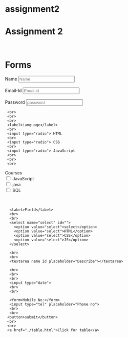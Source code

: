 # assignment2

</body>
</html>

<!DOCTYPE html>
<html lang="en">
<head>
    <meta charset="UTF-8">
    <meta name="viewport" content="width=<<device-width>>, initial-scale=1.0">
    <title>Document</title>
</head>
<body>
<h1>Assignment 2</h1>
<br>
<h1>Forms</h1>
<form>
    <label>Name</label>
    <input type="text" placeholder="Name">
    <br>
    <br>
    <label>Email-Id</label>
    <input type="email" placeholder="Email-id">
    <br>
    <br>
    <label>Password</label>
    <input type="password" placeholder="password">
</form>

     <br>
     <br>
     <br>
     <label>Language</label>
     <br>
     <input type="radio"> HTML
     <br>
     <input type="radio"> CSS
     <br>
     <input type="radio"> JavaScript
     <br>
     <br>
     <br>

<label>Courses</label>
      <br>
      <input type="checkbox"> JavaScript
      <br>
      <input type="checkbox"> java
      <br>
      <input type="checkbox"> SQL
      <br>
      <br>
      <br>

      <label>Field</label>
      <br>
      <br>
      <select name="select" id="">
        <option value="select">select</option>
        <option value="select">HTML</option>
        <option value="select">CSS</option>
        <option value="select">JS</option>
      </select>

      <br>
      <br>
      <textarea name id placeholder="Describe"></textarea>

      <br>
      <br>
      <br>
      <input type="date">
      <br>
      <br>

      <form>Mobile No:</form>
      <input type="tel" placeholder="Phone no">
      <br>
      <br>
     <button>submit</button>
     <br>
     <br>
     <a href="./table.html">Click for table</a>
</body>
</html>
